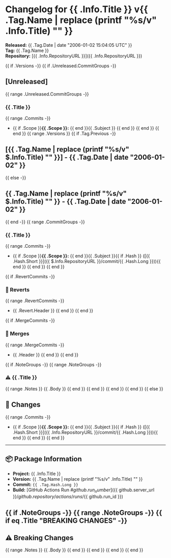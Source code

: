 # Changelog for {{ .Info.Title }} v{{ .Tag.Name | replace (printf "%s/v" .Info.Title) "" }}

**Released:** {{ .Tag.Date | date "2006-01-02 15:04:05 UTC" }}  
**Tag:** {{ .Tag.Name }}  
**Repository:** [{{ .Info.RepositoryURL }}]({{ .Info.RepositoryURL }})

{{ if .Versions -}}
{{ if .Unreleased.CommitGroups -}}
## [Unreleased]
{{ range .Unreleased.CommitGroups -}}
### {{ .Title }}
{{ range .Commits -}}
- {{ if .Scope }}**{{ .Scope }}:** {{ end }}{{ .Subject }}
{{ end }}
{{ end }}
{{ end }}
{{ range .Versions }}
{{ if .Tag.Previous -}}
## [{{ .Tag.Name | replace (printf "%s/v" $.Info.Title) "" }}] - {{ .Tag.Date | date "2006-01-02" }}
{{ else -}}
## {{ .Tag.Name | replace (printf "%s/v" $.Info.Title) "" }} - {{ .Tag.Date | date "2006-01-02" }}
{{ end -}}
{{ range .CommitGroups -}}
### {{ .Title }}
{{ range .Commits -}}
- {{ if .Scope }}**{{ .Scope }}:** {{ end }}{{ .Subject }}{{ if .Hash }} ([{{ .Hash.Short }}]({{ $.Info.RepositoryURL }}/commit/{{ .Hash.Long }})){{ end }}
{{ end }}
{{ end }}

{{ if .RevertCommits -}}
### 🔄 Reverts
{{ range .RevertCommits -}}
- {{ .Revert.Header }}
{{ end }}
{{ end }}

{{ if .MergeCommits -}}
### 🔀 Merges
{{ range .MergeCommits -}}
- {{ .Header }}
{{ end }}
{{ end }}

{{ if .NoteGroups -}}
{{ range .NoteGroups -}}
### ⚠️ {{ .Title }}
{{ range .Notes }}
{{ .Body }}
{{ end }}
{{ end }}
{{ end }}
{{ end }}
{{ else }}
## 📝 Changes

{{ range .Commits -}}
- {{ if .Scope }}**{{ .Scope }}:** {{ end }}{{ .Subject }}{{ if .Hash }} ([{{ .Hash.Short }}]({{ .Info.RepositoryURL }}/commit/{{ .Hash.Long }})){{ end }}
{{ end }}
{{ end }}

---

## 📦 Package Information

- **Project:** {{ .Info.Title }}
- **Version:** {{ .Tag.Name | replace (printf "%s/v" .Info.Title) "" }}
- **Commit:** `{{ .Tag.Hash.Long }}`
- **Build:** [GitHub Actions Run #${{ github.run_number }}](${{ github.server_url }}/${{ github.repository }}/actions/runs/${{ github.run_id }})

{{ if .NoteGroups -}}
{{ range .NoteGroups -}}
{{ if eq .Title "BREAKING CHANGES" -}}
---

## ⚠️ Breaking Changes

{{ range .Notes }}
{{ .Body }}
{{ end }}
{{ end }}
{{ end }}
{{ end }}
